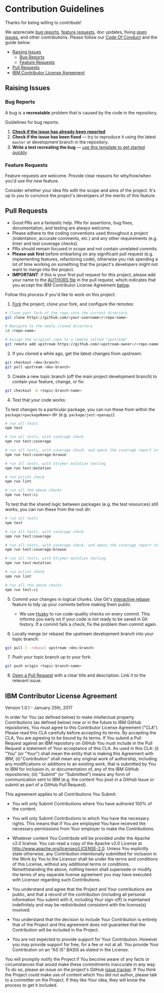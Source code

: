 # Contribution Guidelines

Thanks for being willing to contribute!


We appreciate [bug reports](https://github.com/RuntimeTools/OpenAPIValidators/issues/new?assignees=&labels=bug&template=bug_report.md&title=), [feature requests](https://github.com/RuntimeTools/OpenAPIValidators/issues/new?assignees=&labels=enhancement&template=feature_request.md&title=), doc updates, fixing [open issues](https://github.com/RuntimeTools/OpenAPIValidators/issues), and other contributions. Please follow our [Code Of Conduct](https://github.com/RuntimeTools/OpenAPIValidators/blob/master/CODE_OF_CONDUCT.md) and the guide below.

- [Raising Issues](#raising-issues)
  - [Bug Reports](#bug-reports)
  - [Feature Requests](#feature-requests)
- [Pull Requests](#pull-requests)
- [IBM Contributor License Agreement](#IBM-Contributor-License-Agreement)

## Raising Issues

### Bug Reports

A bug is a **recreatable** problem that is caused by the code in the repository.

Guidelines for bug reports:

1. **[Check if the issue has already been reported](https://github.com/RuntimeTools/OpenAPIValidators/issues)**
2. **Check if the issue has been fixed** &mdash; try to reproduce it using the latest `master` or development branch in the repository.
3. **Write a test recreating the bug** &mdash; [use this template to get started quickly](https://github.com/RuntimeTools/OpenAPIValidators/blob/master/packages/chai-openapi-response-validator/test/bug-recreation-template.test.js).


### Feature Requests

Feature requests are welcome. Provide clear reasons for why/how/when you'd use the new feature.

Consider whether your idea fits with the scope and aims of the project. It's up to *you* to convince the project's developers of the merits of this feature.


## Pull Requests

- Good PRs are a fantastic help. PRs for assertions, bug fixes, documentation, and testing are always welcome.
- Please adhere to the coding conventions used throughout a project (indentation, accurate comments, etc.) and any other requirements (e.g. linter and test coverage checks).
- PRs should remain focused in scope and not contain unrelated commits.
- **Please ask first** before embarking on any significant pull request (e.g. implementing features, refactoring code), otherwise you risk spending a lot of time working on something that the project's developers might not want to merge into the project.
- **IMPORTANT**: if this is your first pull request for this project, please add your name to the [AUTHORS file](https://github.com/RuntimeTools/OpenAPIValidators/blob/master/AUTHORS.md) in the pull request, which indicates that you accept the IBM Contributor License Agreement [below](#IBM-Contributor-License-Agreement).

Follow this process if you'd like to work on this project:

1. [Fork](http://help.github.com/fork-a-repo/) the project, clone your fork, and configure the remotes:

```bash
# Clone your fork of the repo into the current directory
git clone https://github.com/<your-username>/<repo-name>

# Navigate to the newly cloned directory
cd <repo-name>

# Assign the original repo to a remote called "upstream"
git remote add upstream https://github.com/<upstream-owner>/<repo-name>
```

2. If you cloned a while ago, get the latest changes from upstream:

```bash
git checkout <dev-branch>
git pull upstream <dev-branch>
```

3. Create a new topic branch (off the main project development branch) to contain your feature, change, or fix:

```bash
git checkout -b <topic-branch-name>
```

4. Test that your code works:

To test changes to a particular package, you can run these from within the `package/<packageName>` dir (e.g. `package/jest-openapi`):
```bash
# run all tests
npm test

# run all tests, with coverage check
npm run test:coverage

# run all tests, with coverage check, and opens the coverage report in your browser
npm run test:coverage:browse

# run all tests, with Stryker mutation testing
npm run test:mutation

# run eslint check
npm run lint

# run all the above checks
npm run test:ci
```

To test that the shared logic between packages (e.g. the test resources) still works, you can run these from the root dir:
```bash
# run all tests
npm test

# run all tests, with coverage check
npm run test:coverage

# run all tests, with coverage check, and opens the coverage report in your browser
npm run test:coverage:browse

# run all tests, with Stryker mutation testing
npm run test:mutation

# run eslint check
npm run lint

# run all the above checks
npm run test:ci
```

5. Commit your changes in logical chunks. Use Git's [interactive rebase](https://help.github.com/articles/interactive-rebase) feature to tidy up your commits before making them public.

    - We use [Husky](https://github.com/typicode/husky) to run code-quality checks on every commit. This informs you early on if your code is not ready to be saved in Git history. If a commit fails a check, fix the problem then commit again.

6. Locally merge (or rebase) the upstream development branch into your topic branch:

```bash
git pull [--rebase] upstream <dev-branch>
```

7. Push your topic branch up to your fork:

```bash
git push origin <topic-branch-name>
```

8. [Open a Pull Request](https://help.github.com/articles/using-pull-requests/) with a clear title and description. Link it to the relevant issue.


## IBM Contributor License Agreement
Version 1.0.1 - January 25th, 2017

In order for You (as defined below) to make intellectual property Contributions (as defined below) now or in the future to IBM GitHub repositories, You must agree to this Contributor License Agreement ("CLA"). Please read this CLA carefully before accepting its terms. By accepting the CLA, You are agreeing to be bound by its terms. If You submit a Pull Request against an IBM repository on GitHub You must include in the Pull Request a statement of Your acceptance of this CLA.
As used in this CLA: (i) "You" (or "Your") shall mean the entity that is making this Agreement with IBM; (ii)"Contribution" shall mean any original work of authorship, including any modifications or additions to an existing work, that is submitted by You to IBM for inclusion in, or documentation of, any of the IBM GitHub repositories; (iii) "Submit" (or "Submitted") means any form of communication sent to IBM (e.g. the content You post in a GitHub Issue or submit as part of a GitHub Pull Request).

This agreement applies to all Contributions You Submit.

- You will only Submit Contributions where You have authored 100% of the content.

- You will only Submit Contributions to which You have the necessary rights. This means that if You are employed You have received the necessary permissions from Your employer to make the Contributions.

- Whatever content You Contribute will be provided under the Apache v2.0 license. You can read a copy of the Apache v2.0 License at http://www.apache.org/licenses/LICENSE-2.0.  Unless You explicitly state otherwise, any Contribution intentionally submitted for inclusion in the Work by You to the Licensor shall be under the terms and conditions of this License, without any additional terms or conditions. Notwithstanding the above, nothing herein shall supersede or modify the terms of any separate license agreement you may have executed with Licensor regarding such Contributions.

- You understand and agree that the Project and Your contributions are public, and that a record of the contribution (including all personal information You submit with it, including Your sign-off) is maintained indefinitely and may be redistributed consistent with the license(s) involved.

- You understand that the decision to include Your Contribution is entirely that of the Project and this agreement does not guarantee that the Contribution will be included in the Project.

- You are not expected to provide support for Your Contribution. However you may provide support for free, for a fee or not at all. You provide Your Contribution on an "AS IS" BASIS as stated in the License.

You will promptly notify the Project if You become aware of any facts or circumstances that would make these commitments inaccurate in any way. To do so, please an issue on the project's GitHub [issue tracker](https://github.com/RuntimeTools/OpenAPIValidators/issues).
If You think the Project could make use of content which You did not author, please talk to a committer on the Project. If they like Your idea, they will know the process to get it included.
